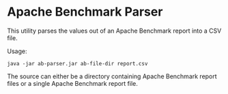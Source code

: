 # Apache Benchmark Parser

This utility parses the values out of an Apache Benchmark report into a CSV file.

Usage:

    java -jar ab-parser.jar ab-file-dir report.csv
    
The source can either be a directory containing Apache Benchmark report files or a single Apache Benchmark report file.
